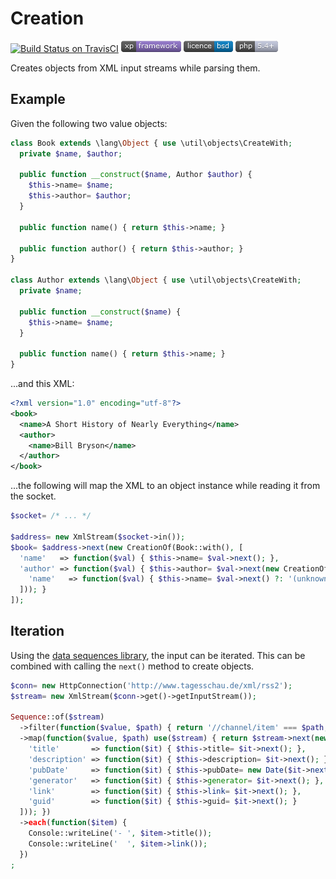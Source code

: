 Creation
========

[![Build Status on TravisCI](https://secure.travis-ci.org/xp-forge/address.svg)](http://travis-ci.org/xp-forge/address)
[![XP Framework Module](https://raw.githubusercontent.com/xp-framework/web/master/static/xp-framework-badge.png)](https://github.com/xp-framework/core)
[![BSD Licence](https://raw.githubusercontent.com/xp-framework/web/master/static/licence-bsd.png)](https://github.com/xp-framework/core/blob/master/LICENCE.md)
[![Required PHP 5.4+](https://raw.githubusercontent.com/xp-framework/web/master/static/php-5_4plus.png)](http://php.net/)

Creates objects from XML input streams while parsing them.

Example
-------
Given the following two value objects:

```php
class Book extends \lang\Object { use \util\objects\CreateWith;
  private $name, $author;

  public function __construct($name, Author $author) {
    $this->name= $name;
    $this->author= $author;
  }

  public function name() { return $this->name; }

  public function author() { return $this->author; }
}

class Author extends \lang\Object { use \util\objects\CreateWith;
  private $name;

  public function __construct($name) {
    $this->name= $name;
  }

  public function name() { return $this->name; }
}
```

...and this XML:

```xml
<?xml version="1.0" encoding="utf-8"?>
<book>
  <name>A Short History of Nearly Everything</name>
  <author>
    <name>Bill Bryson</name>
  </author>
</book>
```

...the following will map the XML to an object instance while reading it from the socket.

```php
$socket= /* ... */

$address= new XmlStream($socket->in());
$book= $address->next(new CreationOf(Book::with(), [
  'name'   => function($val) { $this->name= $val->next(); },
  'author' => function($val) { $this->author= $val->next(new CreationOf(Author::with(), [
    'name'   => function($val) { $this->name= $val->next() ?: '(unknown author)'; }
  ])); }
]);
```

Iteration
---------
Using the [data sequences library](https://github.com/xp-forge/sequence), the input can be iterated. This can be combined with calling the `next()` method to create objects.

```php
$conn= new HttpConnection('http://www.tagesschau.de/xml/rss2');
$stream= new XmlStream($conn->get()->getInputStream());

Sequence::of($stream)
  ->filter(function($value, $path) { return '//channel/item' === $path; })
  ->map(function($value, $path) use($stream) { return $stream->next(new CreationOf('com.example.rss2.Item', [
    'title'       => function($it) { $this->title= $it->next(); },
    'description' => function($it) { $this->description= $it->next(); },
    'pubDate'     => function($it) { $this->pubDate= new Date($it->next()); },
    'generator'   => function($it) { $this->generator= $it->next(); },
    'link'        => function($it) { $this->link= $it->next(); },
    'guid'        => function($it) { $this->guid= $it->next(); }
  ])); })
  ->each(function($item) {
    Console::writeLine('- ', $item->title());
    Console::writeLine('  ', $item->link());
  })
;
```